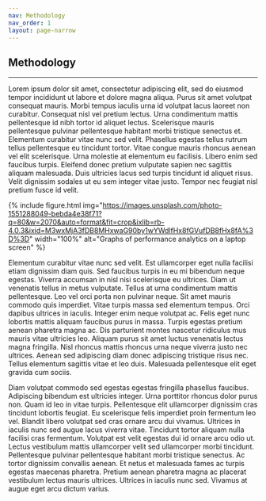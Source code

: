 ```yaml
---
nav: Methodology
nav_order: 1
layout: page-narrow
---
```


## **Methodology**
<hr/>
Lorem ipsum dolor sit amet, consectetur adipiscing elit, sed do eiusmod tempor incididunt ut labore et dolore magna aliqua. Purus sit amet volutpat consequat mauris. Morbi tempus iaculis urna id volutpat lacus laoreet non curabitur. Consequat nisl vel pretium lectus. Urna condimentum mattis pellentesque id nibh tortor id aliquet lectus. Scelerisque mauris pellentesque pulvinar pellentesque habitant morbi tristique senectus et. Elementum curabitur vitae nunc sed velit. Phasellus egestas tellus rutrum tellus pellentesque eu tincidunt tortor. Vitae congue mauris rhoncus aenean vel elit scelerisque. Urna molestie at elementum eu facilisis. Libero enim sed faucibus turpis. Eleifend donec pretium vulputate sapien nec sagittis aliquam malesuada. Duis ultricies lacus sed turpis tincidunt id aliquet risus. Velit dignissim sodales ut eu sem integer vitae justo. Tempor nec feugiat nisl pretium fusce id velit.

{% include figure.html img="https://images.unsplash.com/photo-1551288049-bebda4e38f71?q=80&w=2070&auto=format&fit=crop&ixlib=rb-4.0.3&ixid=M3wxMjA3fDB8MHxwaG90by1wYWdlfHx8fGVufDB8fHx8fA%3D%3D" width="100%" alt="Graphs of performance analytics on a laptop screen" %}

Elementum curabitur vitae nunc sed velit. Est ullamcorper eget nulla facilisi etiam dignissim diam quis. Sed faucibus turpis in eu mi bibendum neque egestas. Viverra accumsan in nisl nisi scelerisque eu ultrices. Diam ut venenatis tellus in metus vulputate. Tellus at urna condimentum mattis pellentesque. Leo vel orci porta non pulvinar neque. Sit amet mauris commodo quis imperdiet. Vitae turpis massa sed elementum tempus. Orci dapibus ultrices in iaculis. Integer enim neque volutpat ac. Felis eget nunc lobortis mattis aliquam faucibus purus in massa. Turpis egestas pretium aenean pharetra magna ac. Dis parturient montes nascetur ridiculus mus mauris vitae ultricies leo. Aliquam purus sit amet luctus venenatis lectus magna fringilla. Nisl rhoncus mattis rhoncus urna neque viverra justo nec ultrices. Aenean sed adipiscing diam donec adipiscing tristique risus nec. Tellus elementum sagittis vitae et leo duis. Malesuada pellentesque elit eget gravida cum sociis.

Diam volutpat commodo sed egestas egestas fringilla phasellus faucibus. Adipiscing bibendum est ultricies integer. Urna porttitor rhoncus dolor purus non. Quam id leo in vitae turpis. Pellentesque elit ullamcorper dignissim cras tincidunt lobortis feugiat. Eu scelerisque felis imperdiet proin fermentum leo vel. Blandit libero volutpat sed cras ornare arcu dui vivamus. Ultrices in iaculis nunc sed augue lacus viverra vitae. Tincidunt tortor aliquam nulla facilisi cras fermentum. Volutpat est velit egestas dui id ornare arcu odio ut. Lectus vestibulum mattis ullamcorper velit sed ullamcorper morbi tincidunt. Pellentesque pulvinar pellentesque habitant morbi tristique senectus. Ac tortor dignissim convallis aenean. Et netus et malesuada fames ac turpis egestas maecenas pharetra. Pretium aenean pharetra magna ac placerat vestibulum lectus mauris ultrices. Ultrices in iaculis nunc sed. Vivamus at augue eget arcu dictum varius.
